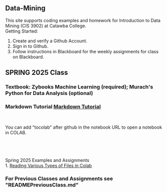 ## Data-Mining
This site supports coding examples and homework for Introduction to Data Mining (CIS 3902) at Catawba College.<br>
Getting Started:<br>
1.  Create and verify a Github Account.<br>
2.  Sign in to Github.<br>
3.  Follow instructions in Blackboard for the weekly assignments for class on Blackboard.<br>

## SPRING 2025 Class

### Textbook:  Zybooks Machine Learning (required); Murach's Python for Data Analysis (optional)

### Markdown Tutorial <a href="https://agea.github.io/tutorial.md/">Markdown Tutorial</a>
<br>
<p> You can add "tocolab" after github in the notebook URL to open a notebook in COLAB.</p>
<br>
<h1></h1>Spring 2025 Examples and Assignments</h1><br>
1. <a href="https://github.com/plthomps/CIS-3902-Data-Mining/blob/main/Reading_Files_in_Colab_with_Jupyter_Notebook.ipynb">Reading Various Types of Files in Colab</a><br>

### For Previous Classes and Assignments see "READMEPreviousClass.md"






